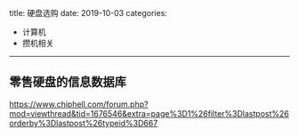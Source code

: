 title: 硬盘选购
date: 2019-10-03
categories:
- 计算机
- 攒机相关


---



## 零售硬盘的信息数据库

https://www.chiphell.com/forum.php?mod=viewthread&tid=1676546&extra=page%3D1%26filter%3Dlastpost%26orderby%3Dlastpost%26typeid%3D667